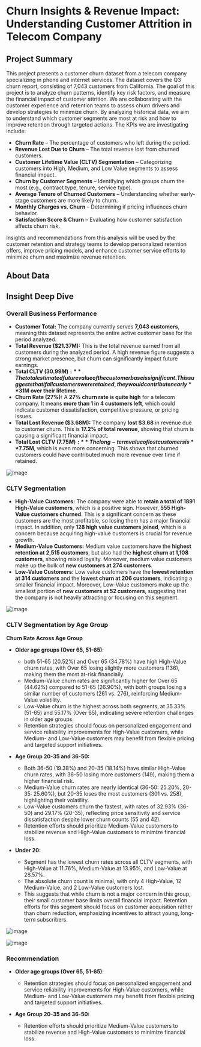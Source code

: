 # Churn Insights & Revenue Impact: Understanding Customer Attrition in Telecom Company
## Project Summary
This project presents a customer churn dataset from a telecom company specializing in phone and internet services. The dataset covers the Q3 churn report, consisting of 7,043 customers from California. The goal of this project is to analyze churn patterns, identify key risk factors, and measure the financial impact of customer attrition.
We are collaborating with the customer experience and retention teams to assess churn drivers and develop strategies to minimize churn. By analyzing historical data, we aim to understand which customer segments are most at risk and how to improve retention through targeted actions.
The KPIs we are investigating include:
- **Churn Rate** – The percentage of customers who left during the period.
- **Revenue Lost Due to Churn** – The total revenue lost from churned customers.
- **Customer Lifetime Value (CLTV) Segmentation** – Categorizing customers into High, Medium, and Low Value segments to assess financial impact.
- **Churn by Customer Segments** – Identifying which groups churn the most (e.g., contract type, tenure, service type).
- **Average Tenure of Churned Customers** – Understanding whether early-stage customers are more likely to churn.
- **Monthly Charges vs. Churn** – Determining if pricing influences churn behavior.
- **Satisfaction Score & Churn** – Evaluating how customer satisfaction affects churn risk.
  
Insights and recommendations from this analysis will be used by the customer retention and strategy teams to develop personalized retention offers, improve pricing models, and enhance customer service efforts to minimize churn and maximize revenue retention.

## About Data

## Insight Deep Dive
### Overall Business Performance
- **Customer Total:** The company currently serves **7,043 customers**, meaning this dataset represents the entire active customer base for the period analyzed.
- **Total Revenue ($21.37M):** This is the total revenue earned from all customers during the analyzed period. A high revenue figure suggests a strong market presence, but churn can significantly impact future earnings.
- **Total CLTV ($30.99M):** The total estimated future value of the customer base is significant. This suggests that if all customers were retained, they would contribute nearly **$31M over their lifetime**.
- **Churn Rate (27%):** A **27% churn rate is quite high** for a telecom company. It means **more than 1 in 4 customers left**, which could indicate customer dissatisfaction, competitive pressure, or pricing issues.
- **Total Lost Revenue ($3.68M):** The company **lost $3.68** in revenue due to customer churn. This is **17.2% of total revenue**, showing that churn is causing a significant financial impact.
- **Total Lost CLTV ($7.75M):** The long-term value of lost customers is **$7.75M**, which is even more concerning. This shows that churned customers could have contributed much more revenue over time if retained.

![image](https://github.com/user-attachments/assets/3027e826-31f7-489f-bc8c-92b75df8b08c)

### CLTV Segmentation
- **High-Value Customers:** The company were able to **retain a total of 1891 High-Value customers**, which is a positive sign. However, **555 High-Value customers churned**. This is a significant concern as these customers are the most profitable, so losing them has a major financial impact. In addition, only **128 high value customers joined**, which is a concern because acquiring high-value customers is crucial for revenue growth. 
- **Medium-Value Customers:** Medium value customers have the **highest retention at 2,515 customers**, but also had the **highest churn at 1,108 customers**, showing mixed loyalty. Moreover, medium value customers make up the bulk of **new customers at 274 customers**.
- **Low-Value Customers:** Low value customers have the **lowest retention at 314 customers** and the **lowest churn at 206 customers**, indicating a smaller financial impact. Moreover, Low-Value customers make up the smallest portion of **new customers at 52 customers**, suggesting that the company is not heavily attracting or focusing on this segment.

![image](https://github.com/user-attachments/assets/6abdc083-461f-4e96-bac1-6504bd9d5ac4)

### CLTV Segmentation by Age Group
**Churn Rate Across Age Group**
- **Older age groups (Over 65, 51-65)**:
  - both 51-65 (20.52%) and Over 65 (34.78%) have high High-Value churn rates, with Over 65 losing slightly more customers (136), making them the most at-risk financially.
  - Medium-Value churn rates are significantly higher for Over 65 (44.62%) compared to 51-65 (26.90%), with both groups losing a similar number of customers (261 vs. 276), reinforcing Medium-Value volatility.
  - Low-Value churn is the highest across both segments, at 35.33% (51-65) and 55.17% (Over 65), indicating severe retention challenges in older age groups.
  - Retention strategies should focus on personalized engagement and service reliability improvements for High-Value customers, while Medium- and Low-Value customers may benefit from flexible pricing and targeted support initiatives.
  
- **Age Group 20-35 and 36-50:**
  - Both 36-50 (19.38%) and 20-35 (18.14%) have similar High-Value churn rates, with 36-50 losing more customers (149), making them a higher financial risk.
  - Medium-Value churn rates are nearly identical (36-50: 25.20%, 20-35: 25.60%), but 20-35 loses the most customers (301 vs. 258), highlighting their volatility.
  - Low-Value customers churn the fastest, with rates of 32.93% (36-50) and 29.17% (20-35), reflecting price sensitivity and service dissatisfaction despite lower churn counts (55 and 42).
  - Retention efforts should prioritize Medium-Value customers to stabilize revenue and High-Value customers to minimize financial loss.

- **Under 20:**
  - Segment has the lowest churn rates across all CLTV segments, with High-Value at 11.76%, Medium-Value at 13.95%, and Low-Value at 28.57%.
  - The absolute churn count is minimal, with only 4 High-Value, 12 Medium-Value, and 2 Low-Value customers lost.
  - This suggests that while churn is not a major concern in this group, their small customer base limits overall financial impact. Retention efforts for this segment should focus on customer acquisition rather than churn reduction, emphasizing incentives to attract young, long-term subscribers.

![image](https://github.com/user-attachments/assets/7611e318-4ce6-42cf-9fc3-2b3521568cb5)

![image](https://github.com/user-attachments/assets/38365d90-679b-4d5d-86f2-4f317eb6e0f2)

### Recommendation
- **Older age groups (Over 65, 51-65)**:
  - Retention strategies should focus on personalized engagement and service reliability improvements for High-Value customers, while Medium- and Low-Value customers may benefit from flexible pricing and targeted support initiatives.
    
- **Age Group 20-35 and 36-50:**
  - Retention efforts should prioritize Medium-Value customers to stabilize revenue and High-Value customers to minimize financial loss.

